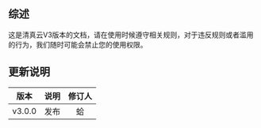 ## 综述

这是清真云V3版本的文档，请在使用时候遵守相关规则，对于违反规则或者滥用的行为，我们随时可能会禁止您的使用权限。

## 更新说明

|  版本  	| 说明 	| 修订人 	|
|:------:	|:----:	|:------:	|
| v3.0.0 	| 发布 	|   蛤   	|
